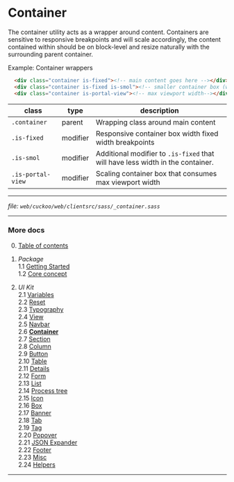 # Container

The container utility acts as a wrapper around content. Containers are sensitive
to responsive breakpoints and will scale accordingly, the content contained
within should be on block-level and resize naturally with the surrounding
parent container.

Example: Container wrappers
```html
  <div class="container is-fixed"><!-- main content goes here --></div>
  <div class="container is-fixed is-smol"><!-- smaller container box (works best for lots of text) --></div>
  <div class="container is-portal-view"><!-- max viewport width--></div>
```

| class             | type     | description                                                                    |
| ----------------- | -------- | ------------------------------------------------------------------------------ |
| `.container`      | parent   | Wrapping class around main content                                             |
| `.is-fixed`       | modifier | Responsive container box width fixed width breakpoints                         |
| `.is-smol`        | modifier | Additional modifier to `.is-fixed` that will have less width in the container. |
| `.is-portal-view` | modifier | Scaling container box that consumes max viewport width                         |

---
_file: `web/cuckoo/web/clientsrc/sass/_container.sass`_

---

### More docs

0. [Table of contents](../index.md)

1. _Package_  
  1.1 [Getting Started](../package/getting-started.md)  
  1.2 [Core concept](../package/concept.md)  

2. _UI Kit_  
  2.1 [Variables](./var.md)  
  2.2 [Reset](./reset.md)  
  2.3 [Typography](./typography.md)  
  2.4 [View](./view.md)  
  2.5 [Navbar](./navbar.md)  
  2.6 **[Container](./container.md)**  
  2.7 [Section](./section.md)  
  2.8 [Column](./column.md)  
  2.9 [Button](./button.md)  
  2.10 [Table](./table.md)  
  2.11 [Details](./details.md)  
  2.12 [Form](./form.md)  
  2.13 [List](./list.md)  
  2.14 [Process tree](./process-tree.md)  
  2.15 [Icon](./icon.md)  
  2.16 [Box](./box.md)  
  2.17 [Banner](./banner.md)  
  2.18 [Tab](./tab.md)  
  2.19 [Tag](./tag.md)  
  2.20 [Popover](./popover.md)  
  2.21 [JSON Expander](./json-expander.md)  
  2.22 [Footer](./footer.md)  
  2.23 [Misc](./misc.md)  
  2.24 [Helpers](./helpers.md)  

---
